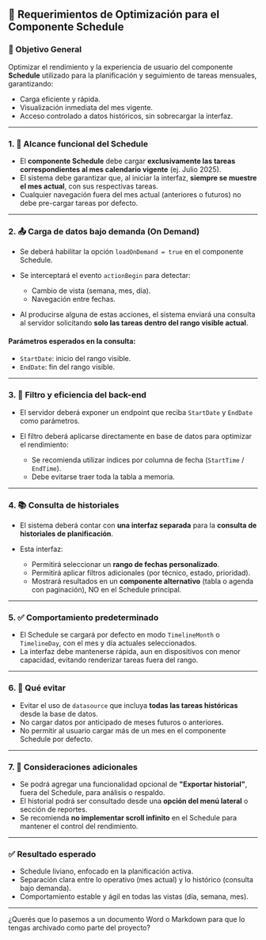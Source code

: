 
## 📄 Requerimientos de Optimización para el Componente Schedule

### 🧩 Objetivo General

Optimizar el rendimiento y la experiencia de usuario del componente **Schedule** utilizado para la planificación y seguimiento de tareas mensuales, garantizando:

* Carga eficiente y rápida.
* Visualización inmediata del mes vigente.
* Acceso controlado a datos históricos, sin sobrecargar la interfaz.

---

### 1. 📆 Alcance funcional del Schedule

* El **componente Schedule** debe cargar **exclusivamente las tareas correspondientes al mes calendario vigente** (ej. Julio 2025).
* El sistema debe garantizar que, al iniciar la interfaz, **siempre se muestre el mes actual**, con sus respectivas tareas.
* Cualquier navegación fuera del mes actual (anteriores o futuros) no debe pre-cargar tareas por defecto.

---

### 2. 📤 Carga de datos bajo demanda (On Demand)

* Se deberá habilitar la opción `loadOnDemand = true` en el componente Schedule.
* Se interceptará el evento `actionBegin` para detectar:

  * Cambio de vista (semana, mes, día).
  * Navegación entre fechas.
* Al producirse alguna de estas acciones, el sistema enviará una consulta al servidor solicitando **solo las tareas dentro del rango visible actual**.

#### Parámetros esperados en la consulta:

* `StartDate`: inicio del rango visible.
* `EndDate`: fin del rango visible.

---

### 3. 🧮 Filtro y eficiencia del back-end

* El servidor deberá exponer un endpoint que reciba `StartDate` y `EndDate` como parámetros.
* El filtro deberá aplicarse directamente en base de datos para optimizar el rendimiento:

  * Se recomienda utilizar índices por columna de fecha (`StartTime` / `EndTime`).
  * Debe evitarse traer toda la tabla a memoria.

---

### 4. 📚 Consulta de historiales

* El sistema deberá contar con **una interfaz separada** para la **consulta de historiales de planificación**.
* Esta interfaz:

  * Permitirá seleccionar un **rango de fechas personalizado**.
  * Permitirá aplicar filtros adicionales (por técnico, estado, prioridad).
  * Mostrará resultados en un **componente alternativo** (tabla o agenda con paginación), NO en el Schedule principal.

---

### 5. ✅ Comportamiento predeterminado

* El Schedule se cargará por defecto en modo `TimelineMonth` o `TimelineDay`, con el mes y día actuales seleccionados.
* La interfaz debe mantenerse rápida, aun en dispositivos con menor capacidad, evitando renderizar tareas fuera del rango.

---

### 6. 🛑 Qué evitar

* Evitar el uso de `datasource` que incluya **todas las tareas históricas** desde la base de datos.
* No cargar datos por anticipado de meses futuros o anteriores.
* No permitir al usuario cargar más de un mes en el componente Schedule por defecto.

---

### 7. 📌 Consideraciones adicionales

* Se podrá agregar una funcionalidad opcional de **"Exportar historial"**, fuera del Schedule, para análisis o respaldo.
* El historial podrá ser consultado desde una **opción del menú lateral** o sección de reportes.
* Se recomienda **no implementar scroll infinito** en el Schedule para mantener el control del rendimiento.

---

### ✅ Resultado esperado

* Schedule liviano, enfocado en la planificación activa.
* Separación clara entre lo operativo (mes actual) y lo histórico (consulta bajo demanda).
* Comportamiento estable y ágil en todas las vistas (día, semana, mes).

---

¿Querés que lo pasemos a un documento Word o Markdown para que lo tengas archivado como parte del proyecto?

<!--stackedit_data:
eyJoaXN0b3J5IjpbLTk2NjA1Nzc1XX0=
-->